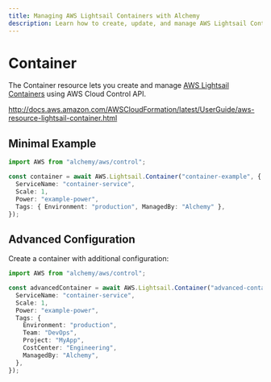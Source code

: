 ```yaml
---
title: Managing AWS Lightsail Containers with Alchemy
description: Learn how to create, update, and manage AWS Lightsail Containers using Alchemy Cloud Control.
---
```


# Container

The Container resource lets you create and manage [AWS Lightsail Containers](https://docs.aws.amazon.com/lightsail/latest/userguide/) using AWS Cloud Control API.

http://docs.aws.amazon.com/AWSCloudFormation/latest/UserGuide/aws-resource-lightsail-container.html

## Minimal Example

```ts
import AWS from "alchemy/aws/control";

const container = await AWS.Lightsail.Container("container-example", {
  ServiceName: "container-service",
  Scale: 1,
  Power: "example-power",
  Tags: { Environment: "production", ManagedBy: "Alchemy" },
});
```

## Advanced Configuration

Create a container with additional configuration:

```ts
import AWS from "alchemy/aws/control";

const advancedContainer = await AWS.Lightsail.Container("advanced-container", {
  ServiceName: "container-service",
  Scale: 1,
  Power: "example-power",
  Tags: {
    Environment: "production",
    Team: "DevOps",
    Project: "MyApp",
    CostCenter: "Engineering",
    ManagedBy: "Alchemy",
  },
});
```

